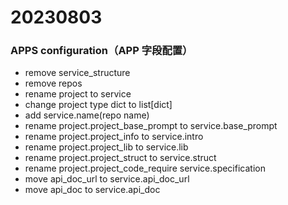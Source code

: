 # 20230803
### APPS configuration（APP 字段配置）
- remove service_structure
- remove repos
- rename project to service
- change project type dict to list[dict]
- add service.name(repo name)
- rename project.project_base_prompt to service.base_prompt
- rename project.project_info to service.intro
- rename project.project_lib to service.lib
- rename project.project_struct to service.struct
- rename project.project_code_require service.specification
- move api_doc_url to service.api_doc_url 
- move api_doc to service.api_doc